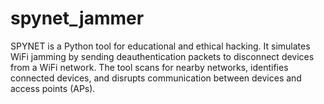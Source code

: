 # spynet_jammer
SPYNET is a Python tool for educational and ethical hacking. It simulates WiFi jamming by sending deauthentication packets to disconnect devices from a WiFi network. The tool scans for nearby networks, identifies connected devices, and disrupts communication between devices and access points (APs).

